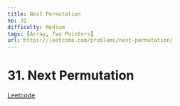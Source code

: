 ```yaml
---
title: Next Permutation
no: 31
difficulty: Medium
tags: [Array, Two Pointers]
url: https://leetcode.com/problems/next-permutation/
---
```


# 31. Next Permutation

[Leetcode](https://leetcode.com/problems/next-permutation/)

